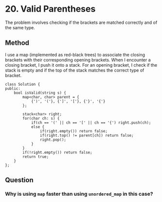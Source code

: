 # 20. Valid Parentheses
The problem involves checking if the brackets are matched correctly and of the same type. 

## Method 
I use a map (implemented as red-black trees) to associate the closing brackets with their corresponding opening brackets. When I encounter a closing bracket, I push it onto a stack. For an opening bracket, I check if the stack is empty and if the top of the stack matches the correct type of bracket.

```cpp=
class Solution {
public:
    bool isValid(string s) {
        map<char, char> parent = {
            {')', '('}, {']', '['}, {'}', '{'}
        };
        
        stack<char> right;
        for(char ch: s) {
            if(ch == '(' || ch == '[' || ch == '{') right.push(ch);
            else {
                if(right.empty()) return false;        
                if(right.top() != parent[ch]) return false;
                right.pop();
            }
        }
        if(!right.empty()) return false;
        return true;
    }
};
```

## Question
### Why is using `map` faster than using `unordered_map` in this case?
